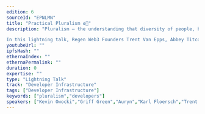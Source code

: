 ```yaml
---
edition: 6
sourceId: "EPNLMN"
title: "Practical Pluralism ♻️🌱"
description: "Pluralism — the understanding that diversity of people, beliefs, opinions, mechanisms, approaches, implementations, etc within a given context generally results in better outcomes than in the absence of such diversity. 

In this lightning talk, Regen Web3 Founders Trent Van Epps, Abbey Titcomb, Karl Flouresch, Kevin Owocki, Griff Green, and Auryn MacMillan will talk about how they're baking pluralism into their projects + building a more pluralistic world by doing so."
youtubeUrl: ""
ipfsHash: ""
ethernaIndex: ""
ethernaPermalink: ""
duration: 0
expertise: ""
type: "Lightning Talk"
track: "Developer Infrastructure"
tags: ["Developer Infrastructure"]
keywords: ["pluralism","developers"]
speakers: ["Kevin Owocki","Griff Green","Auryn","Karl Floersch","Trent Van Epps","abbey"]
---
```

